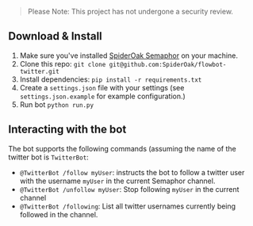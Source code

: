 > Please Note: This project has not undergone a security review.


## Download & Install
1. Make sure you've installed [SpiderOak Semaphor](https://spideroak.com/opendownload) on your machine.
2. Clone this repo: `git clone git@github.com:SpiderOak/flowbot-twitter.git`
3. Install dependencies: `pip install -r requirements.txt`
4. Create a `settings.json` file with your settings (see `settings.json.example` for example configuration.)
4. Run bot `python run.py`

## Interacting with the bot
The bot supports the following commands (assuming the name of the twitter bot is `TwitterBot`:
- `@TwitterBot /follow myUser`: instructs the bot to follow a twitter user with the username `myUser` in the current Semaphor channel.
- `@TwitterBot /unfollow myUser`: Stop following `myUser` in the current channel
- `@TwitterBot /following`: List all twitter usernames currently being followed in the channel.
